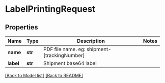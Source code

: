 # LabelPrintingRequest

## Properties
Name | Type | Description | Notes
------------ | ------------- | ------------- | -------------
**name** | **str** |  PDF file name.  eg: shipment-[trackingNumber]  | 
**label** | **str** | Shipment base64 label | 

[[Back to Model list]](../README.md#documentation-for-models) [[Back to README]](../README.md)


